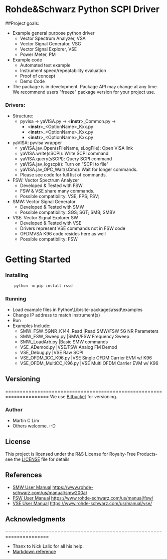 Rohde&Schwarz Python SCPI Driver
=====================================================================

##Project goals:
* Example general purpose python driver
    * Vector Spectrum Analyzer, VSA
    * Vector Signal Generator, VSG
    * Vector Signal Explorer, VSE
    * Power Meter, PM
* Example code 
    * Automated test example
    * Instrument speed/repeatability evaluation
    * Proof of concept
    * Demo Code
* The package is in development.  Package API may change at any time. We recommend users "freeze" package version for your project use.

### Drivers:
* Structure: 
    * pyvisa &rarr; yaVISA.py &rarr; &lt;**instr**&gt;\_Common.py &rarr; 
        * &lt;**instr**&gt;\_&lt;OptionName&gt;\_Kxx.py
        * &lt;**instr**&gt;\_&lt;OptionName&gt;\_Kxx.py
        * &lt;**instr**&gt;\_&lt;OptionName&gt;\_Kxx.py
* yaVISA: pyvisa wrapper
    * yaVISA.jav_Open(sFileName, sLogFile): Open VISA link
    * yaVISA.write(sSCPI): Write SCPI command
    * yaVISA.query(sSCPI): Query SCPI command
    * yaVISA.jav_logscpi(): Turn on "SCPI to file"
    * yaVISA.jav_OPC_Wait(sCmd): Wait for longer commands.
    * Please see code for full list of commands.
* FSW: Vector Spectrum Analyzer
    * Developed & Tested with FSW
    * FSW & VSE share many commands.
    * Possible compatibility: VSE; FPS; FSV;
* SMW: Vector Signal Generator
    * Developed & Tested with SMW
    * Possible compatibility: SGS; SGT; SMB; SMBV
* VSE: Vector Signal Explorer SW
    * Developed & Tested with VSE
    * Drivers represent VSE commands not in FSW code
    * OFDMVSA K96 code resides here as well
    * Possible compatibility: FSW

Getting Started
=====================================================================

### Installing
```python
    python -m pip install rssd
```

### Running
* Load example files in Python\Lib\site-packages\rssd\examples
* Change IP address to match instrument(s)
* Run
* Examples Include:
    * SMW_FSW_5GNR_K144_Read  |Read SMW/FSW 5G NR Parameters
    * SMW_FSW_Sweep.py        |SMW/FSW Frequency Sweep
    * SMW_LoadArb.py          |Basic SMW commands
    * VSE_ADemod.py           |VSE/FSW Analog FM Demod
    * VSE_Debug.py            |VSE Raw SCPI
    * VSE_OFDM_1CC_K96.py     |VSE Single OFDM Carrier EVM w/ K96
    * VSE_OFDM_MultiCC_K96.py |VSE Multi  OFDM Carrier EVM w/ K96

## Versioning
=====================================================================
We use [Bitbucket](http://www.bitbucket.com/) for versioning. 

### Author
* Martin C Lim 
* Others welcome.  :-D

## License
This project is licensed under the R&S License for Royalty-Free Products- see the [LICENSE](LICENSE.txt) file for details

## References
* [SMW User Manual](https://www.rohde-schwarz.com/us/search_63238.html?term=smw+vector+user+manual&sort=relevance) https://www.rohde-schwarz.com/us/manual/smw200a/
* [FSW User Manual](https://www.rohde-schwarz.com/us/search_63238.html?term=FSW+user+manual&sort=relevance) https://www.rohde-schwarz.com/us/manual/fsw/
* [VSE User Manual](https://www.rohde-schwarz.com/us/search_63238.html?term=vse+base+user+manual) https://www.rohde-schwarz.com/us/manual/vse/

## Acknowledgments
=====================================================================

* Thanx to Nick Lalic for all his help.
* [Markdown reference](https://github.com/adam-p/markdown-here/wiki/Markdown-Cheatsheet)


